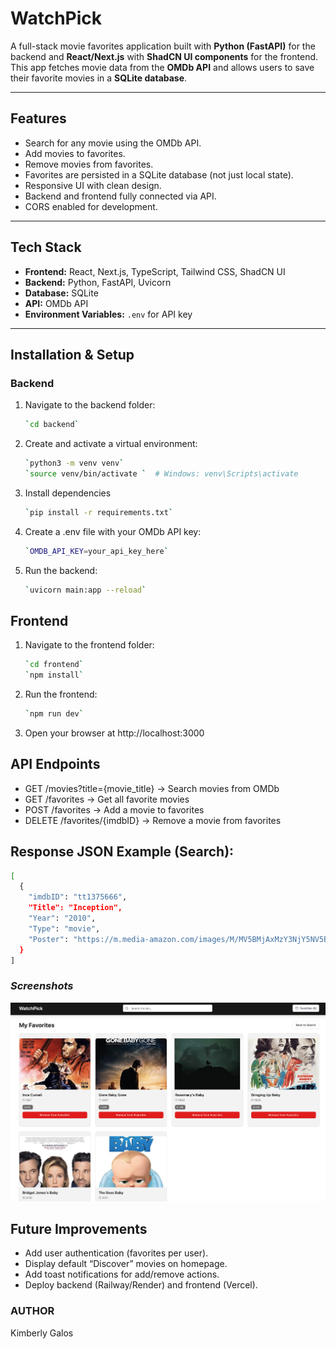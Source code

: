 # WatchPick

A full-stack movie favorites application built with **Python (FastAPI)** for the backend and **React/Next.js** with **ShadCN UI components** for the frontend.  
This app fetches movie data from the **OMDb API** and allows users to save their favorite movies in a **SQLite database**.

---

## Features

- Search for any movie using the OMDb API.
- Add movies to favorites.
- Remove movies from favorites.
- Favorites are persisted in a SQLite database (not just local state).
- Responsive UI with clean design.
- Backend and frontend fully connected via API.
- CORS enabled for development.

---

## Tech Stack

- **Frontend:** React, Next.js, TypeScript, Tailwind CSS, ShadCN UI  
- **Backend:** Python, FastAPI, Uvicorn  
- **Database:** SQLite  
- **API:** OMDb API  
- **Environment Variables:** `.env` for API key  

---

## Installation & Setup

### Backend

1. Navigate to the backend folder:
   ```bash
   `cd backend`
2. Create and activate a virtual environment:
    ```bash
    `python3 -m venv venv`
    `source venv/bin/activate `  # Windows: venv\Scripts\activate
3. Install dependencies
    ```bash
    `pip install -r requirements.txt`
4. Create a .env file with your OMDb API key:
    ```bash
    `OMDB_API_KEY=your_api_key_here`
5. Run the backend:
    ```bash
    `uvicorn main:app --reload`

## Frontend
1. Navigate to the frontend folder:
    ```bash
    `cd frontend`
    `npm install`
2. Run the frontend:
    ```bash
    `npm run dev`
3. Open your browser at http://localhost:3000

## API Endpoints
- GET /movies?title={movie_title} → Search movies from OMDb
- GET /favorites → Get all favorite movies
- POST /favorites → Add a movie to favorites
- DELETE /favorites/{imdbID} → Remove a movie from favorites

## Response JSON Example (Search):

```bash
[
  {
    "imdbID": "tt1375666",
    "Title": "Inception",
    "Year": "2010",
    "Type": "movie",
    "Poster": "https://m.media-amazon.com/images/M/MV5BMjAxMzY3NjY5NV5BMl5BanBnXkFtZTcwODI5OTM0Mw@@._V1_SX300.jpg"
  }
]
```


### ***Screenshots***
![WatchPick home page Screenshot](assets/watch-pick.png)

## Future Improvements
- Add user authentication (favorites per user).
- Display default “Discover” movies on homepage.
- Add toast notifications for add/remove actions.
- Deploy backend (Railway/Render) and frontend (Vercel).


### AUTHOR

Kimberly Galos